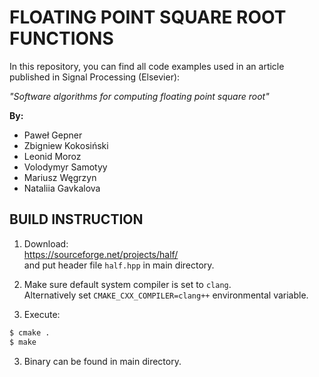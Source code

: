 # FLOATING POINT SQUARE ROOT FUNCTIONS

In this repository, you can find all code examples used in an article published in Signal Processing (Elsevier):

*"Software algorithms for computing floating point square root"*

**By:**

 - Paweł Gepner
 - Zbigniew Kokosiński
 - Leonid Moroz
 - Volodymyr Samotyy
 - Mariusz Węgrzyn
 - Nataliia Gavkalova

## BUILD INSTRUCTION

1. Download:  
https://sourceforge.net/projects/half/  
and put header file `half.hpp` in main directory.

2. Make sure default system compiler is set to `clang`.  
Alternatively set `CMAKE_CXX_COMPILER=clang++` environmental variable.

2. Execute:
```bash
$ cmake .
$ make
```

3. Binary can be found in main directory.
